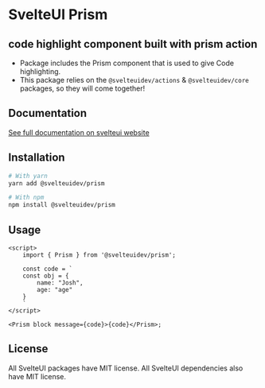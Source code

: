 # SvelteUI Prism

## **code highlight component built with prism action**

- Package includes the Prism component that is used to give Code highlighting.
- This package relies on the `@svelteuidev/actions` & `@svelteuidev/core` packages, so they will come together!

## Documentation

[See full documentation on svelteui website](https://svelteui.org/)

## Installation

```bash
# With yarn
yarn add @svelteuidev/prism

# With npm
npm install @svelteuidev/prism
```

## Usage

```tsx
<script>
    import { Prism } from '@svelteuidev/prism';

    const code = `
    const obj = {
        name: "Josh",
        age: "age"
    }
    `
</script>

<Prism block message={code}>{code}</Prism>;
```

## License

All SvelteUI packages have MIT license. All SvelteUI dependencies also have MIT license.
